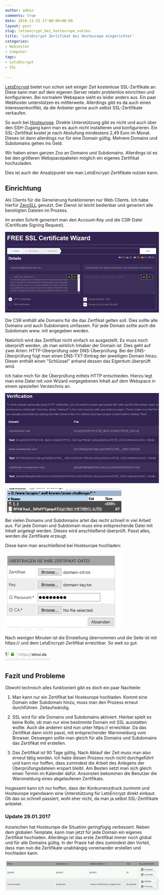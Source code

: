 ```yaml
---
author: admin
comments: true
date: 2016-11-25 17:00:00+00:00
layout: post
slug: letsencrypt_bei_hosteurope_nutzen
title: 'LetsEncrypt Zertifikat bei Hosteurope eingerichtet'
categories:
- Webseiten
- Computer
tags:
- LetsEncrypt
- SSL

---
```


[LetsEncrypt](https://letsencrypt.org/) bietet nun schon seit einiger Zeit kostenlose SSL-Zertfikate an. Diese kann man auf dem eigenen Server relativ problemlos einrichten und konfigurieren. Bei normalem Webspace sieht es leider anders aus. Ein paar Webhoster unterstützen es mittlerweile. Allerdings gibt es da auch einen Interessenkonflikt, da die Anbieter gerne auch selbst SSL-Zertifikate verkaufen.

So auch bei [Hosteurope](https://www.hosteurope.de). Direkte Unterstützung gibt es nicht und auch über den SSH-Zugang kann man es auch nicht installieren und konfigurieren. Ein SSL-Zertifikat kostet je nach Abstufung mindestens 2,49 Euro im Monat. Dieses ist dann allerdings nur für eine Domain gültig. Mehrere Domains und Subdomains gehen ins Geld.

Wir haben einen ganzen Zoo an Domains und Subdomains. Allerdings ist es bei den größeren Webspacepaketen möglich ein eigenes Zertifikat hochzuladen.

Dies ist auch der Ansatzpunkt wie man LetsEncrypt-Zertifikate nutzen kann.

## Einrichtung

Als Clients für die Generierung funktionieren nur Web-Clients. Ich habe hierfür [ZeroSLL](https://zerossl.com/free-ssl/#crt) genutzt. Der Dienst ist leicht bedienbar und generiert alle benötigten Dateien im Prozess.

Im ersten Schritt generiert man den Account-Key und die CSR-Datei (Certificate Signing Request). 

![](/assets/uploads/2016/11/he_ssl1.png)

Die CSR enthält alle Domains für die das Zertfikat gelten soll. Dies sollte alle Domains und auch Subdomains umfassen. Für jede Domain sollte auch die Subdomain www. mit angegeben werden. 

Natürlich wird das Zertifikat nicht einfach so ausgestellt. Es muss noch überprüft werden, ob man wirklich Inhaber der Domain ist. Dies geht auf zwei Arten: HTTP-Überprüfung oder DNS-Überprüfung. Bei der DNS-Überprüfung fügt man einen DNS-TXT-Eintrag der jeweiligen Domain hinzu. Dieser enthält einen "Schlüssel" anhand dessen das Eigentum überprüft wird.

Ich habe mich für die Überprüfung mittels HTTP entschieden. Hierzu legt man eine Datei mit vom Wizard vorgegebenen Inhalt auf dem Webspace in einem speziellen Verzeichnis an.

![](/assets/uploads/2016/11/he_ssl3.png)


![](/assets/uploads/2016/11/he_ssl_http.png)


Bei vielen Domains und Subdomains artet das recht schnell in viel Arbeit aus. Für jede Domain und Subdomain muss eine entsprechende Datei mit Inhalt angelegt werden. Dieses wird anschließend überprüft. Passt alles, werden die Zertifikate erzeugt.

Diese kann man anschließend bei Hosteurope hochladen:

![](/assets/uploads/2016/11/he_ssl2.png)

Nach wenigen Minuten ist die Einstellung übernommen und die Seite ist mit https:// und dem LetsEncrypt-Zertifikat erreichbar. So weit so gut.

![](/assets/uploads/2016/11/he_ssl4.png)

## Fazit und Probleme

Obwohl technisch alles funktioniert gibt es doch ein paar Nachteile:

1. Man kann nur ein Zertifikat bei Hosteurope hochladen. Kommt eine Domain oder Subdomain hinzu, muss man den Prozess erneut durchführen. Zeitaufwändig.

2. SSL wird für alle Domains und Subdomains aktiviert. Hierbei spielt es keine Rolle, ob man nur eine bestimmte Domain mit SSL ausstatten wollte. Auch die anderen sind nun unter https:// erreichbar. Da das Zertifikat dann nicht passt, mit entsprechender Warnmeldung vom Browser. Deswegen sollte man gleich für alle Domains und Subdomains das Zertifikat mit erstellen.

3. Das Zertifikat ist 90 Tage gültig. Nach Ablauf der Zeit muss man also erneut tätig werden. Ich habe diesen Prozess noch nicht durchgeführt und kann nur hoffen, dass zumindest die Arbeit des Anlegens der Überprüfungsdateien erspart bleibt. Am Besten setzt man sich gleich einen Termin im Kalender dafür. Ansonsten bekommen die Benutzer die Warnmeldung eines abgelaufenen Zertifikats. 

Insgesamt kann ich nur hoffen, dass der Konkurrenzdruck zunimmt und Hosteurope irgendwann eine Unterstützung für LetsEncrypt direkt einbaut. Ob das so schnell passiert, wohl eher nicht, da man ja selbst SSL-Zertifikate anbietet. 


### Update 29.01.2017
 
Inzwischen hat Hosteurope die Situation geringfügig verbessert. Neben dem globalen Template, kann man jetzt für jede Domain ein eigenes Zertifikat hochladen. Allerdings ist das erste Zertifikat immer noch global und für alle Domains gültig. In der Praxis hat dies zumindest den Vorteil, dass man nun die Zertifikate unabhängig voneinander erstellen und hochladen kann.
 
![](/assets/uploads/2016/11/he_ssl_update.png)



